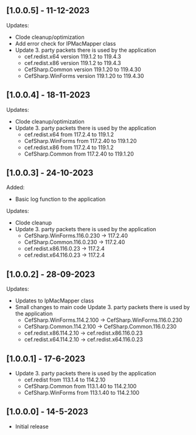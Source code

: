 ## [1.0.0.5] - 11-12-2023
Updates:
- Clode cleanup/optimization
- Add error check for IPMacMapper class
- Update 3. party packets there is used by the application
    - cef.redist.x64 version 119.1.2 to 119.4.3
    - cef.redist.x86 version 119.1.2 to 119.4.3
    - CefSharp.Common version 119.1.20 to 119.4.30
    - CefSharp.WinForms version 119.1.20 to 119.4.30

## [1.0.0.4] - 18-11-2023
Updates:
- Clode cleanup/optimization
- Update 3. party packets there is used by the application
    - cef.redist.x64 from 117.2.4 to 119.1.2
    - CefSharp.WinForms from 117.2.40 to 119.1.20
    - cef.redist.x86 from 117.2.4 to 119.1.2
    - CefSharp.Common from 117.2.40 to 119.1.20

## [1.0.0.3] - 24-10-2023
Added:
  - Basic log function to the application

Updates:
- Clode cleanup
- Update 3. party packets there is used by the application
    - CefSharp.WinForms.116.0.230 -> 117.2.40
    - CefSharp.Common.116.0.230 -> 117.2.40
    - cef.redist.x86.116.0.23 -> 117.2.4
    - cef.redist.x64.116.0.23 -> 117.2.4

## [1.0.0.2] - 28-09-2023
Updates:
- Updates to IpMacMapper class
- Small changes to main code
Update 3. party packets there is used by the application
    - CefSharp.WinForms.114.2.100 -> CefSharp.WinForms.116.0.230
    - CefSharp.Common.114.2.100 -> CefSharp.Common.116.0.230
    - cef.redist.x86.114.2.10 -> cef.redist.x86.116.0.23
    - cef.redist.x64.114.2.10 -> cef.redist.x64.116.0.23

## [1.0.0.1] - 17-6-2023
- Update 3. party packets there is used by the application
    - cef.redist from 113.1.4 to 114.2.10
    - CefSharp.Common from 113.1.40 to 114.2.100
    - CefSharp.WinForms from 113.1.40 to 114.2.100

## [1.0.0.0] - 14-5-2023
- Initial release